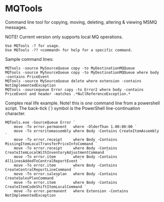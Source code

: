 MQTools
=======
Command line tool for copying, moving, deleting, altering &amp; viewing MSMQ messages. 

NOTE! Current version only supports local MQ operations. 

````
Use MQTools -? for usage.
Use MQTools -?? <command> for help for a specific command.
````

Sample command lines:

````
MQTools -source MySourceQueue copy -to MyDestinationMQQueue
MQTools -source MySourceQueue copy -to MyDestinationMQQueue where body -contains PriceEvent 
MQTools -source MySourceQueue delete where extension -contains NotImplementedException 
MQTools -sourcequeue Error copy -to Error2 where body -contains PriceEvent and header -matches .*NullReferenceException.*
````

Complex real life example. Note! this is *one* command line from a powershell script. 
The back-tick (`) symbol is the PowerShell line-continuation character.

````
MQTools.exe -SourceQueue Error `
	move -To error.permanent   where -OlderThan 1.00:00:00 `
	move -To erroritemassembly where Body -Contains CreateItemAssembly `
	move -To error.receipt     where Body -Contains MissingItemLocalTransferPriceInfoCommand `
	move -To error.receipt     where Body -Contains CreateItemLocalWithInventoryAdjustmentCommand `
	move -To error.item        where Body -Contains AllLinesAddedToCentralReportEvent `
	move -To error.item        where Body -Contains CreateCentralReportLineCommand `
	move -To error.salesplan   where Body -Contains CreateSalesPlanCommand `
	move -To error.item        where Body -Contains CreateItemCodeShiftItemLocalCommand `
	move -To error.permanent   where Extension -Contains NotImplementedException
````
